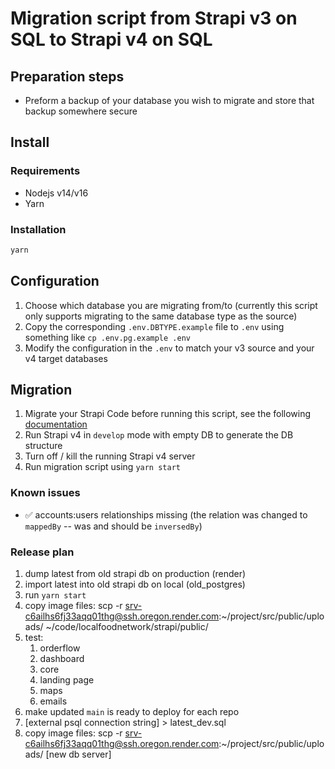 # Migration script from Strapi v3 on SQL to Strapi v4 on SQL

## Preparation steps

- Preform a backup of your database you wish to migrate and store that backup somewhere secure

## Install

### Requirements

- Nodejs v14/v16
- Yarn

### Installation

```sh
yarn
```

## Configuration

1. Choose which database you are migrating from/to (currently this script only supports migrating to the same database type as the source)
2. Copy the corresponding `.env.DBTYPE.example` file to `.env` using something like `cp .env.pg.example .env`
3. Modify the configuration in the `.env` to match your v3 source and your v4 target databases

## Migration

1. Migrate your Strapi Code before running this script, see the following [documentation](https://docs.strapi.io/developer-docs/latest/update-migration-guides/migration-guides/v4/code-migration.html)
2. Run Strapi v4 in `develop` mode with empty DB to generate the DB structure
3. Turn off / kill the running Strapi v4 server
4. Run migration script using `yarn start`

<!-- ## (Optional) Custom migrations

1. Open customMigrations.js
2. Create your migrations as you want you have to return function migrateTables and array processedTables with processed tables
3. Databases are imported from config/database.js and using knex -->

### Known issues
- ✅ accounts:users relationships missing (the relation was changed to `mappedBy` -- was and should be `inversedBy`)

### Release plan
1. dump latest from old strapi db on production (render)
2. import latest into old strapi db on local (old_postgres)
3. run `yarn start`
4. copy image files: scp -r srv-c6ailhs6fj33aqq01thg@ssh.oregon.render.com:~/project/src/public/uploads/ ~/code/localfoodnetwork/strapi/public/
5. test:
    1. orderflow
    2. dashboard
    3. core
    4. landing page
    5. maps
    6. emails
6. make updated `main` is ready to deploy for each repo
6. [external psql connection string] > latest_dev.sql
7. copy image files: scp -r srv-c6ailhs6fj33aqq01thg@ssh.oregon.render.com:~/project/src/public/uploads/ [new db server]
